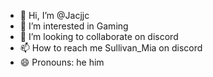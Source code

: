 - 👋 Hi, I’m @Jacjjc
- 👀 I’m interested in Gaming
- 💞️ I’m looking to collaborate on discord
- 📫 How to reach me Sullivan_Mia on discord
- 😄 Pronouns: he him
<!---
Jacjjc/Jacjjc is a ✨ special ✨ repository because its `README.md` (this file) appears on your GitHub profile.
You can click the Preview link to take a look at your changes.
--->
